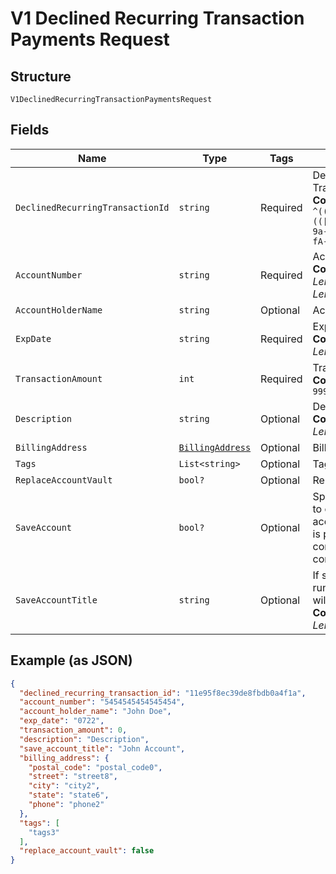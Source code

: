 
# V1 Declined Recurring Transaction Payments Request

## Structure

`V1DeclinedRecurringTransactionPaymentsRequest`

## Fields

| Name | Type | Tags | Description |
|  --- | --- | --- | --- |
| `DeclinedRecurringTransactionId` | `string` | Required | Declined Recurring Transaction Id<br>**Constraints**: *Pattern*: `^(([0-9a-fA-F\-]{24,36})\|(([0-9a-fA-F]{8})-(([0-9a-fA-F]{4}\-){3})([0-9a-fA-F]{12})))$` |
| `AccountNumber` | `string` | Required | Account Number<br>**Constraints**: *Minimum Length*: `13`, *Maximum Length*: `19` |
| `AccountHolderName` | `string` | Optional | Account Holder Name |
| `ExpDate` | `string` | Required | Exp Date<br>**Constraints**: *Maximum Length*: `4` |
| `TransactionAmount` | `int` | Required | Transaction Amount<br>**Constraints**: `>= 0`, `<= 999999999` |
| `Description` | `string` | Optional | Description<br>**Constraints**: *Maximum Length*: `255` |
| `BillingAddress` | [`BillingAddress`](../../doc/models/billing-address.md) | Optional | Billing Address Object |
| `Tags` | `List<string>` | Optional | Tags |
| `ReplaceAccountVault` | `bool?` | Optional | Replace AccountVault |
| `SaveAccount` | `bool?` | Optional | Specifies to save account to contacts profile if account_number/track_data is present with either contact_id or contact_api_id in params. |
| `SaveAccountTitle` | `string` | Optional | If saving token while running a transaction, this will be the title of the token.<br>**Constraints**: *Maximum Length*: `16` |

## Example (as JSON)

```json
{
  "declined_recurring_transaction_id": "11e95f8ec39de8fbdb0a4f1a",
  "account_number": "5454545454545454",
  "account_holder_name": "John Doe",
  "exp_date": "0722",
  "transaction_amount": 0,
  "description": "Description",
  "save_account_title": "John Account",
  "billing_address": {
    "postal_code": "postal_code0",
    "street": "street8",
    "city": "city2",
    "state": "state6",
    "phone": "phone2"
  },
  "tags": [
    "tags3"
  ],
  "replace_account_vault": false
}
```

